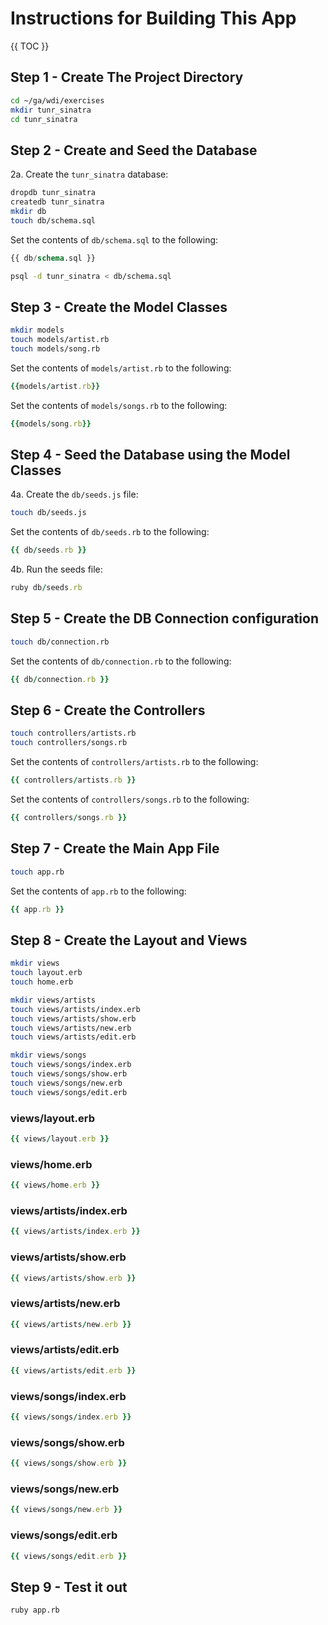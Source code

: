 # Instructions for Building This App

{{ TOC }}

## Step 1 - Create The Project Directory

```bash
cd ~/ga/wdi/exercises
mkdir tunr_sinatra
cd tunr_sinatra
```

## Step 2 - Create and Seed the Database

2a. Create the `tunr_sinatra` database:

```bash
dropdb tunr_sinatra
createdb tunr_sinatra
mkdir db
touch db/schema.sql
```

Set the contents of `db/schema.sql` to the following:

```sql
{{ db/schema.sql }}
```

```bash
psql -d tunr_sinatra < db/schema.sql
```

## Step 3 - Create the Model Classes

```bash
mkdir models
touch models/artist.rb
touch models/song.rb
```

Set the contents of `models/artist.rb` to the following:

```ruby
{{models/artist.rb}}
```

Set the contents of `models/songs.rb` to the following:

```ruby
{{models/song.rb}}
```

## Step 4 - Seed the Database using the Model Classes

4a. Create the `db/seeds.js` file:

```bash
touch db/seeds.js
```

Set the contents of `db/seeds.rb` to the following:

```ruby
{{ db/seeds.rb }}
```

4b. Run the seeds file:

```ruby
ruby db/seeds.rb
```

## Step 5 - Create the DB Connection configuration

```bash
touch db/connection.rb
```

Set the contents of `db/connection.rb` to the following:

```ruby
{{ db/connection.rb }}
```

## Step 6 - Create the Controllers

```bash
touch controllers/artists.rb
touch controllers/songs.rb
```

Set the contents of `controllers/artists.rb` to the following:

```ruby
{{ controllers/artists.rb }}
```

Set the contents of `controllers/songs.rb` to the following:

```ruby
{{ controllers/songs.rb }}
```

## Step 7 - Create the Main App File

```bash
touch app.rb
```

Set the contents of `app.rb` to the following:

```ruby
{{ app.rb }}
```

## Step 8 - Create the Layout and Views

```bash
mkdir views
touch layout.erb
touch home.erb

mkdir views/artists
touch views/artists/index.erb
touch views/artists/show.erb
touch views/artists/new.erb
touch views/artists/edit.erb

mkdir views/songs
touch views/songs/index.erb
touch views/songs/show.erb
touch views/songs/new.erb
touch views/songs/edit.erb
```

### views/layout.erb

```ruby
{{ views/layout.erb }}
```

### views/home.erb

```ruby
{{ views/home.erb }}
```

### views/artists/index.erb

```ruby
{{ views/artists/index.erb }}
```

### views/artists/show.erb

```ruby
{{ views/artists/show.erb }}
```

### views/artists/new.erb

```ruby
{{ views/artists/new.erb }}
```

### views/artists/edit.erb

```ruby
{{ views/artists/edit.erb }}
```

### views/songs/index.erb

```ruby
{{ views/songs/index.erb }}
```

### views/songs/show.erb

```ruby
{{ views/songs/show.erb }}
```

### views/songs/new.erb

```ruby
{{ views/songs/new.erb }}
```

### views/songs/edit.erb

```ruby
{{ views/songs/edit.erb }}
```

## Step 9 - Test it out

```bash
ruby app.rb
```
